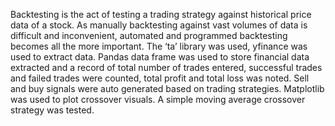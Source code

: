 Backtesting is the act of testing a trading strategy against historical price data of a stock. As manually backtesting against vast volumes of data is difficult and inconvenient, automated and programmed backtesting becomes all the more important. 
The ‘ta’ library was used, yfinance was used to extract data. Pandas data frame was used to store financial data extracted and a record of total number of trades entered, successful trades and failed trades were counted, total profit and total loss was noted. Sell and buy signals were auto generated based on trading strategies. Matplotlib was used to plot crossover visuals.
A simple moving average crossover strategy was tested.
